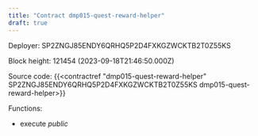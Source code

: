 ```yaml
---
title: "Contract dmp015-quest-reward-helper"
draft: true
---
```

Deployer: SP2ZNGJ85ENDY6QRHQ5P2D4FXKGZWCKTB2T0Z55KS


 



Block height: 121454 (2023-09-18T21:46:50.000Z)

Source code: {{<contractref "dmp015-quest-reward-helper" SP2ZNGJ85ENDY6QRHQ5P2D4FXKGZWCKTB2T0Z55KS dmp015-quest-reward-helper>}}

Functions:

* execute _public_
